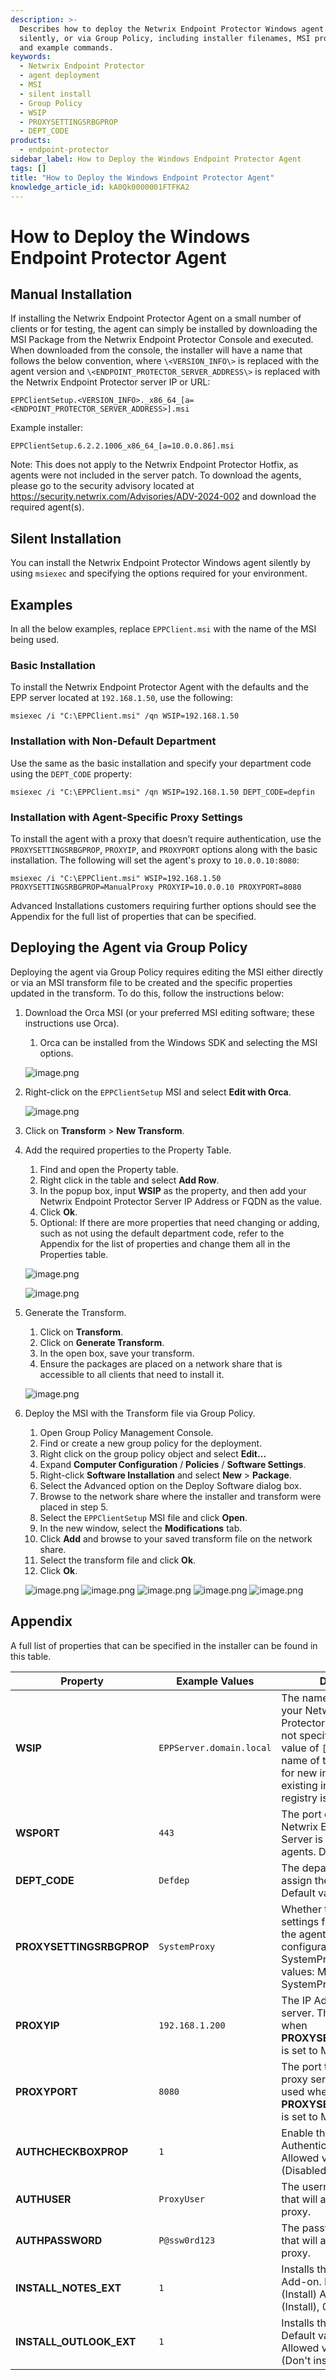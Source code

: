 ```yaml
---
description: >-
  Describes how to deploy the Netwrix Endpoint Protector Windows agent manually,
  silently, or via Group Policy, including installer filenames, MSI properties,
  and example commands.
keywords:
  - Netwrix Endpoint Protector
  - agent deployment
  - MSI
  - silent install
  - Group Policy
  - WSIP
  - PROXYSETTINGSRBGPROP
  - DEPT_CODE
products:
  - endpoint-protector
sidebar_label: How to Deploy the Windows Endpoint Protector Agent
tags: []
title: "How to Deploy the Windows Endpoint Protector Agent"
knowledge_article_id: kA0Qk0000001FTFKA2
---
```


# How to Deploy the Windows Endpoint Protector Agent

## Manual Installation

If installing the Netwrix Endpoint Protector Agent on a small number of clients or for testing, the agent can simply be installed by downloading the MSI Package from the Netwrix Endpoint Protector Console and executed. When downloaded from the console, the installer will have a name that follows the below convention, where `\<VERSION_INFO\>` is replaced with the agent version and `\<ENDPOINT_PROTECTOR_SERVER_ADDRESS\>` is replaced with the Netwrix Endpoint Protector server IP or URL:

`EPPClientSetup.<VERSION_INFO>._x86_64_[a=<ENDPOINT_PROTECTOR_SERVER_ADDRESS>].msi`

Example installer:

`EPPClientSetup.6.2.2.1006_x86_64_[a=10.0.0.86].msi`

Note: This does not apply to the Netwrix Endpoint Protector Hotfix, as agents were not included in the server patch. To download the agents, please go to the security advisory located at https://security.netwrix.com/Advisories/ADV-2024-002 and download the required agent(s).

## Silent Installation

You can install the Netwrix Endpoint Protector Windows agent silently by using `msiexec` and specifying the options required for your environment.

## Examples

In all the below examples, replace `EPPClient.msi` with the name of the MSI being used.

### Basic Installation

To install the Netwrix Endpoint Protector Agent with the defaults and the EPP server located at `192.168.1.50`, use the following:

```batch
msiexec /i "C:\EPPClient.msi" /qn WSIP=192.168.1.50
```

### Installation with Non-Default Department

Use the same as the basic installation and specify your department code using the `DEPT_CODE` property:

```batch
msiexec /i "C:\EPPClient.msi" /qn WSIP=192.168.1.50 DEPT_CODE=depfin
```

### Installation with Agent-Specific Proxy Settings

To install the agent with a proxy that doesn’t require authentication, use the `PROXYSETTINGSRBGPROP`, `PROXYIP`, and `PROXYPORT` options along with the basic installation. The following will set the agent's proxy to `10.0.0.10:8080`:

```batch
msiexec /i "C:\EPPClient.msi" WSIP=192.168.1.50 PROXYSETTINGSRBGPROP=ManualProxy PROXYIP=10.0.0.10 PROXYPORT=8080
```

Advanced Installations customers requiring further options should see the Appendix for the full list of properties that can be specified.

## Deploying the Agent via Group Policy

Deploying the agent via Group Policy requires editing the MSI either directly or via an MSI transform file to be created and the specific properties updated in the transform. To do this, follow the instructions below:

1. Download the Orca MSI (or your preferred MSI editing software; these instructions use Orca).
   1. Orca can be installed from the Windows SDK and selecting the MSI options.

   ![image.png](images/ka0Qk0000004Rkn_00N0g000004CA0p_0EMQk000005lsoU.png)

2. Right-click on the `EPPClientSetup` MSI and select **Edit with Orca**.

   ![image.png](images/ka0Qk0000004Rkn_00N0g000004CA0p_0EMQk000005lrve.png)

3. Click on **Transform** > **New Transform**.
4. Add the required properties to the Property Table.
   1. Find and open the Property table.
   2. Right click in the table and select **Add Row**.
   3. In the popup box, input **WSIP** as the property, and then add your Netwrix Endpoint Protector Server IP Address or FQDN as the value.
   4. Click **Ok**.
   5. Optional: If there are more properties that need changing or adding, such as not using the default department code, refer to the Appendix for the list of properties and change them all in the Properties table.

   ![image.png](images/ka0Qk0000004Rkn_00N0g000004CA0p_0EMQk000005ls6y.png)

   ![image.png](images/ka0Qk0000004Rkn_00N0g000004CA0p_0EMQk000005lxoA.png)

5. Generate the Transform.
   1. Click on **Transform**.
   2. Click on **Generate Transform**.
   3. In the open box, save your transform.
   4. Ensure the packages are placed on a network share that is accessible to all clients that need to install it.

   ![image.png](images/ka0Qk0000004Rkn_00N0g000004CA0p_0EMQk000005m3Ov.png)

6. Deploy the MSI with the Transform file via Group Policy.
   1. Open Group Policy Management Console.
   2. Find or create a new group policy for the deployment.
   3. Right click on the group policy object and select **Edit…**
   4. Expand **Computer Configuration** / **Policies** / **Software Settings**.
   5. Right-click **Software Installation** and select **New** > **Package**.
   6. Select the Advanced option on the Deploy Software dialog box.
   7. Browse to the network share where the installer and transform were placed in step 5.
   8. Select the `EPPClientSetup` MSI file and click **Open**.
   9. In the new window, select the **Modifications** tab.
   10. Click **Add** and browse to your saved transform file on the network share.
   11. Select the transform file and click **Ok**.
   12. Click **Ok**.

   ![image.png](images/ka0Qk0000004Rkn_00N0g000004CA0p_0EMQk000005m3VN.png)
   ![image.png](images/ka0Qk0000004Rkn_00N0g000004CA0p_0EMQk000005lwId.png)
   ![image.png](images/ka0Qk0000004Rkn_00N0g000004CA0p_0EMQk000005m3gf.png)
   ![image.png](images/ka0Qk0000004Rkn_00N0g000004CA0p_0EMQk000005m13n.png)
   ![image.png](images/ka0Qk0000004Rkn_00N0g000004CA0p_0EMQk000005lzGU.png)

## Appendix

A full list of properties that can be specified in the installer can be found in this table.

| Property | Example Values | Description |
|---|---|---|
| **WSIP** | `EPPServer.domain.local` | The name or IP address of your Netwrix Endpoint Protector Server. If this is not specified, then the value of `[a=XXX]` from the name of the installer is used for new installations. For existing installations, the registry is used. |
| **WSPORT** | `443` | The port on which the Netwrix Endpoint Protector Server is listening for agents. Default value: 443 |
| **DEPT_CODE** | `Defdep` | The department code to assign the computers. Default value: defep |
| **PROXYSETTINGSRBGPROP** | `SystemProxy` | Whether to use the System settings for proxy or to use the agent's own proxy configuration. Default: SystemProxy Allowed values: ManualProxy, SystemProxy |
| **PROXYIP** | `192.168.1.200` | The IP Address of the proxy server. This is only used when **PROXYSETTINGSRBGPROP** is set to ManualProxy. |
| **PROXYPORT** | `8080` | The port to use for the proxy server. This is only used when **PROXYSETTINGSRBGPROP** is set to ManualProxy. |
| **AUTHCHECKBOXPROP** | `1` | Enable this to use Authentication on the proxy. Allowed values: 0 (Disabled), 1 (Enabled) |
| **AUTHUSER** | `ProxyUser` | The username for the user that will authenticate to the proxy. |
| **AUTHPASSWORD** | `P@ssw0rd123` | The password for the user that will authenticate to the proxy. |
| **INSTALL_NOTES_EXT** | `1` | Installs the Lotus Notes Add-on. Default value: 1 (Install) Allowed values: 1 (Install), 0 (Don't install) |
| **INSTALL_OUTLOOK_EXT** | `1` | Installs the Outlook Add-on. Default value: 1 (Install) Allowed values: 1 (Install), 0 (Don't install) |
